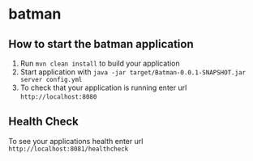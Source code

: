 # batman

How to start the batman application
---

1. Run `mvn clean install` to build your application
1. Start application with `java -jar target/Batman-0.0.1-SNAPSHOT.jar server config.yml`
1. To check that your application is running enter url `http://localhost:8080`

Health Check
---

To see your applications health enter url `http://localhost:8081/healthcheck`
